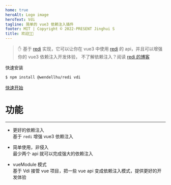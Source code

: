 ```yaml
---
home: true
heroAlt: Logo image
heroText: Vdi
tagline: 简单的 vue3 依赖注入插件
footer: MIT | Copyright © 2022-PRESENT Jinghui S
title: 欢迎👏🏻
---
```


<div class="main">

> :raised_hand: 基于 [redi](https://redi.wendell.fun/) 实现，它可以让你在 vue3 中使用 [redi](https://redi.wendell.fun/) 的 api，并且可以增强你的 vue3 依赖注入开发体验，
> 不了解依赖注入？阅读 [redi 的博客](https://redi.wendell.fun/blogs/di)

快速安装

```bash
$ npm install @wendellhu/redi vdi
```

<div class="main-quick" ><a href="/guide/quick-start" >快速开始</a></div>

# 功能

---

-   更好的依赖注入  
    基于 `redi` 增强 vue3 依赖注入

-   简单使用，非侵入  
    最少两个 api 就可以完成强大的依赖注入

-   vueModule 模式  
    基于 Vdi 接管 vue 项目，把一些 vue api 变成依赖注入模式，提供更好的开发体验

</div>

